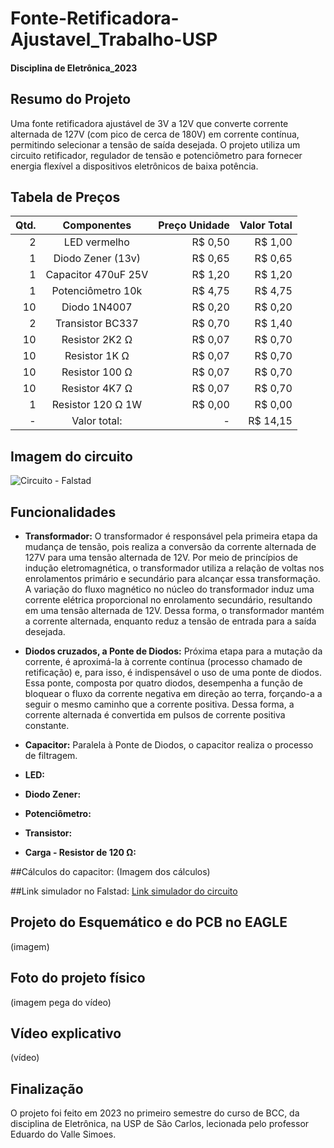 # Fonte-Retificadora-Ajustavel_Trabalho-USP
#### Disciplina de Eletrônica_2023

## Resumo do Projeto
Uma fonte retificadora ajustável de 3V a 12V que converte corrente alternada de 127V (com pico de cerca de 180V) em corrente contínua, permitindo selecionar a tensão de saída desejada. O projeto utiliza um circuito retificador, regulador de tensão e potenciômetro para fornecer energia flexível a dispositivos eletrônicos de baixa potência.

## Tabela de Preços
| Qtd. | Componentes         | Preço Unidade | Valor Total |
|-----:|:-------------------:| -------------:| -----------:|
| 2    | LED vermelho        | R$ 0,50       | R$ 1,00     |
| 1    | Diodo Zener (13v)   | R$ 0,65       | R$ 0,65     | 
| 1    | Capacitor 470uF 25V | R$ 1,20       | R$ 1,20     |
| 1    | Potenciômetro 10k   | R$ 4,75       | R$ 4,75     |
| 10   | Diodo 1N4007        | R$ 0,20       | R$ 0,20     |
| 2    | Transistor BC337    | R$ 0,70       | R$ 1,40     |
| 10   | Resistor 2K2 Ω      | R$ 0,07       | R$ 0,70     |
| 10   | Resistor 1K Ω       | R$ 0,07       | R$ 0,70     |
| 10   | Resistor 100 Ω      | R$ 0,07       | R$ 0,70     |
| 10   | Resistor 4K7 Ω      | R$ 0,07       | R$ 0,70     |
| 1    | Resistor 120 Ω  1W  | R$ 0,00       | R$ 0,00     |
| -    | Valor total:        | -             | R$ 14,15    |

## Imagem do circuito
![Circuito - Falstad](https://github.com/eduda-agc/FonteRetificadoraAjustavel-Trabalho-USP/assets/137100218/31f3f68e-4767-416d-ac14-bc1269d75910 "Circuito pelo Falstad")

## Funcionalidades
+ **Transformador:** O transformador é responsável pela primeira etapa da mudança de tensão, pois realiza a conversão da corrente alternada de 127V para uma tensão alternada de 12V. Por meio de princípios de indução eletromagnética, o transformador utiliza a relação de voltas nos enrolamentos primário e secundário para alcançar essa transformação. A variação do fluxo magnético no núcleo do transformador induz uma corrente elétrica proporcional no enrolamento secundário, resultando em uma tensão alternada de 12V. Dessa forma, o transformador mantém a corrente alternada, enquanto reduz a tensão de entrada para a saída desejada.

+ **Diodos cruzados, a Ponte de Diodos:** Próxima etapa para a mutação da corrente, é aproximá-la à corrente contínua (processo chamado de retificação) e, para isso, é indispensável o uso de uma ponte de diodos. Essa ponte, composta por quatro diodos, desempenha a função de bloquear o fluxo da corrente negativa em direção ao terra, forçando-a a seguir o mesmo caminho que a corrente positiva. Dessa forma, a corrente alternada é convertida em pulsos de corrente positiva constante.

+ **Capacitor:** Paralela à Ponte de Diodos, o capacitor realiza o processo de filtragem.

+ **LED:**

+ **Diodo Zener:**

+ **Potenciômetro:**

+ **Transistor:**

+ **Carga - Resistor de 120 Ω:**

##Cálculos do capacitor:
(Imagem dos cálculos)

##Link simulador no Falstad:
[Link simulador do circuito ](https://tinyurl.com/25djvyen)

## Projeto do Esquemático e do PCB no EAGLE
(imagem)

## Foto do projeto físico
(imagem pega do vídeo)

## Vídeo explicativo
(vídeo)

## Finalização
O projeto foi feito em 2023 no primeiro semestre do curso de BCC, da disciplina de Eletrônica,
na USP de São Carlos, lecionada pelo professor Eduardo do Valle Simoes. 




